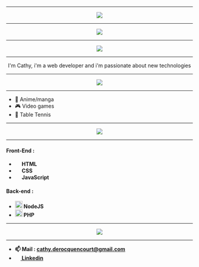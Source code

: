 <hr>
<p align="center"><img src="https://user-images.githubusercontent.com/113167691/200605233-37879070-4515-429b-92c2-2bfd3160e5e0.png"</p>
<hr>
<p align="center">
<img src="https://i.pinimg.com/originals/83/1e/00/831e006f229fb7c51763fdb35b08a40b.gif">
</p>
<hr>
<p align="center"><img src="https://user-images.githubusercontent.com/113167691/200605947-c84deca9-5ef8-4b05-bb27-4ab69d18ee49.png"></p>
<hr>

<p align="center">
I'm Cathy, i'm a web developer and i'm passionate about new technologies
</p>



<hr>
<p align="center"><img src="https://user-images.githubusercontent.com/113167691/200606111-fcf1ec64-45e4-4b52-b656-18e8bbcc64ce.png"></p>
<hr>

- 🤞 Anime/manga 
- 🎮 Video games 
- 🏓 Table Tennis 

<hr>


<p align="center"><img src="https://user-images.githubusercontent.com/113167691/200605725-ec6bc0db-eb89-4756-b2b6-08d02defa9ba.png"></p>
<hr>


<h4><strong><strong><strong>Front-End :</strong></h4>

- <img width="15px" height="auto" src="https://user-images.githubusercontent.com/113167691/200582731-68d1165a-b2f9-4a73-b533-0617b1bf1601.png"> HTML
- <img width="15px" height="auto" src="https://user-images.githubusercontent.com/113167691/200583080-c6c93e79-772d-4a0b-b881-5e3c82496a70.png"> CSS 
- <img width="15px" height="auto" src="https://user-images.githubusercontent.com/113167691/200583189-e7bc834d-e4e1-4273-8d69-ee50d51e4d2e.png"> JavaScript
</p>
<p align="center">

<h4><strong><strong><strong>Back-end :</strong></h4>

- <img width="20px" height="auto" src="https://user-images.githubusercontent.com/113167691/200589618-e1876c62-af97-4131-b8f3-855970d9ee07.png"> NodeJS
- <img width="20px" height="auto" src="https://user-images.githubusercontent.com/113167691/200583365-e320c399-530f-40af-87d8-c3a5e1b8784a.png"> PHP
</p>

<hr>

<p align="center"><img src="https://user-images.githubusercontent.com/113167691/200605470-b76cf250-7acc-4b5a-88c3-bcfdde6a7325.png"></p>
<hr>
<p align="center">

- 📫 Mail : cathy.derocquencourt@gmail.com
-  <a href="https://www.linkedin.com/in/cathy-derocquencourt-6b1313b8/"><img width="15px" height="auto" src="https://user-images.githubusercontent.com/113167691/200583736-b05fb444-e2eb-4328-b4d2-7b7278ee7e19.png"> Linkedin</a>

</p>






